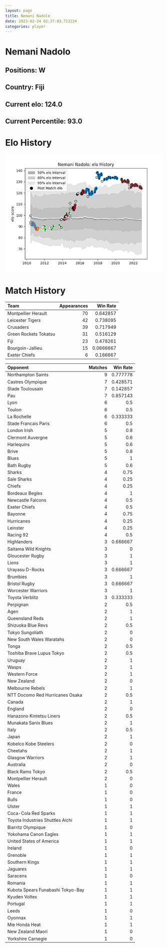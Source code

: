```yaml
---  
layout: page  
title: Nemani Nadolo  
date: 2023-02-24 02:37:03.713224  
categories: player  
---
```

# Nemani Nadolo

## Positions: W

## Country: Fiji

## Current elo: 124.0

## Current Percentile: 93.0

# Elo History


![elo history](history_NemaniNadolo.png)
# Match History


| Team                  |   Appearances |   Win Rate |
|:----------------------|--------------:|-----------:|
| Montpellier Herault   |            70 |  0.642857  |
| Leicester Tigers      |            42 |  0.738095  |
| Crusaders             |            39 |  0.717949  |
| Green Rockets Tokatsu |            31 |  0.516129  |
| Fiji                  |            23 |  0.478261  |
| Bourgoin-Jallieu      |            15 |  0.0666667 |
| Exeter Chiefs         |             6 |  0.166667  |

| Opponent                          |   Matches |   Win Rate |
|:----------------------------------|----------:|-----------:|
| Northampton Saints                |         9 |   0.777778 |
| Castres Olympique                 |         7 |   0.428571 |
| Stade Toulousain                  |         7 |   0.142857 |
| Pau                               |         7 |   0.857143 |
| Lyon                              |         6 |   0.5      |
| Toulon                            |         6 |   0.5      |
| La Rochelle                       |         6 |   0.333333 |
| Stade Francais Paris              |         6 |   0.5      |
| London Irish                      |         5 |   0.8      |
| Clermont Auvergne                 |         5 |   0.6      |
| Harlequins                        |         5 |   0.6      |
| Brive                             |         5 |   0.8      |
| Blues                             |         5 |   1        |
| Bath Rugby                        |         5 |   0.6      |
| Sharks                            |         4 |   0.75     |
| Sale Sharks                       |         4 |   0.25     |
| Chiefs                            |         4 |   0.25     |
| Bordeaux Begles                   |         4 |   1        |
| Newcastle Falcons                 |         4 |   0.5      |
| Exeter Chiefs                     |         4 |   0.5      |
| Bayonne                           |         4 |   0.75     |
| Hurricanes                        |         4 |   0.25     |
| Leinster                          |         4 |   0.25     |
| Racing 92                         |         4 |   0.5      |
| Highlanders                       |         3 |   0.666667 |
| Saitama Wild Knights              |         3 |   0        |
| Gloucester Rugby                  |         3 |   1        |
| Lions                             |         3 |   1        |
| Urayasu D-Rocks                   |         3 |   0.666667 |
| Brumbies                          |         3 |   1        |
| Bristol Rugby                     |         3 |   0.666667 |
| Worcester Warriors                |         3 |   1        |
| Toyota Verblitz                   |         3 |   0.333333 |
| Perpignan                         |         2 |   0.5      |
| Agen                              |         2 |   1        |
| Queensland Reds                   |         2 |   1        |
| Shizuoka Blue Revs                |         2 |   0.5      |
| Tokyo Sungoliath                  |         2 |   0        |
| New South Wales Waratahs          |         2 |   0        |
| Tonga                             |         2 |   0.5      |
| Toshiba Brave Lupus Tokyo         |         2 |   0.5      |
| Uruguay                           |         2 |   1        |
| Wasps                             |         2 |   1        |
| Western Force                     |         2 |   1        |
| New Zealand                       |         2 |   0        |
| Melbourne Rebels                  |         2 |   1        |
| NTT Docomo Red Hurricanes Osaka   |         2 |   0.5      |
| Canada                            |         2 |   1        |
| England                           |         2 |   0        |
| Hanazono Kintetsu Liners          |         2 |   0.5      |
| Munakata Sanix Blues              |         2 |   1        |
| Italy                             |         2 |   0.5      |
| Japan                             |         2 |   1        |
| Kobelco Kobe Steelers             |         2 |   0        |
| Cheetahs                          |         2 |   1        |
| Glasgow Warriors                  |         2 |   1        |
| Australia                         |         2 |   0        |
| Black Rams Tokyo                  |         2 |   0.5      |
| Montpellier Herault               |         2 |   0        |
| Wales                             |         1 |   0        |
| France                            |         1 |   0        |
| Bulls                             |         1 |   0        |
| Ulster                            |         1 |   1        |
| Coca-Cola Red Sparks              |         1 |   1        |
| Toyota Industries Shuttles Aichi  |         1 |   1        |
| Biarritz Olympique                |         1 |   0        |
| Yokohama Canon Eagles             |         1 |   1        |
| United States of America          |         1 |   1        |
| Ireland                           |         1 |   0        |
| Grenoble                          |         1 |   1        |
| Southern Kings                    |         1 |   1        |
| Jaguares                          |         1 |   1        |
| Saracens                          |         1 |   0        |
| Romania                           |         1 |   1        |
| Kubota Spears Funabashi Tokyo-Bay |         1 |   1        |
| Kyuden Voltex                     |         1 |   1        |
| Portugal                          |         1 |   1        |
| Leeds                             |         1 |   0        |
| Oyonnax                           |         1 |   1        |
| Mie Honda Heat                    |         1 |   1        |
| New Zealand Maori                 |         1 |   0        |
| Yorkshire Carnegie                |         1 |   0        |